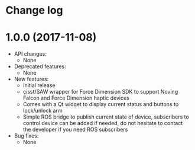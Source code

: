 Change log
==========

1.0.0 (2017-11-08)
==================

* API changes:
  * None
* Deprecated features:
  * None
* New features:
  * Initial release
  * cisst/SAW wrapper for Force Dimension SDK to support Noving Falcon and Force Dimension haptic devices
  * Comes with a Qt widget to display current status and buttons to lock/unlock arm
  * Simple ROS bridge to publish current state of device, subscribers to control device can be added if needed, do not hesitate to contact the developer if you need ROS subscribers
* Bug fixes:
  * None

